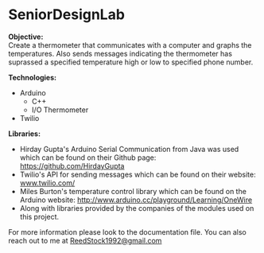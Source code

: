 # SeniorDesignLab
<b>Objective:</b><br>
Create a thermometer that communicates with a computer and graphs the temperatures. Also sends messages indicating the thermometer has suprassed a specified temperature high or low to specified phone number.

<b>Technologies:</b><br>
   - Arduino
      - C++
      - I/O Thermometer
   - Twilio

<b>Libraries:</b><br>
- Hirday Gupta's Arduino Serial Communication from Java was used which can be found on their Github page: https://github.com/HirdayGupta
- Twilio's API for sending messages which can be found on their website: www.twilio.com/
- Miles Burton's temperature control library which can be found on the Arduino website: http://www.arduino.cc/playground/Learning/OneWire
- Along with libraries provided by the companies of the modules used on this project.

For more information please look to the documentation file. You can also reach out to me at ReedStock1992@gmail.com
